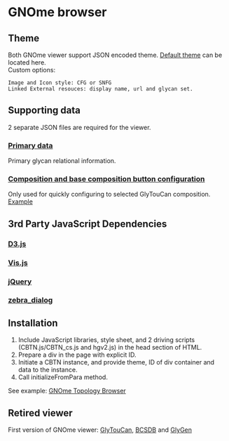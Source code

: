 # GNOme browser
## Theme
Both GNOme viewer support JSON encoded theme. [Default theme](https://github.com/glygen-glycan-data/GNOme/blob/master/JS/theme/default.json) can be located here. <BR>Custom options:
```
Image and Icon style: CFG or SNFG
Linked External resouces: display name, url and glycan set.
```

## Supporting data
2 separate JSON files are required for the viewer.
### [Primary data](https://github.com/glygen-glycan-data/GNOme/blob/master/GNOme.browser.json)
Primary glycan relational information.
### [Composition and base composition button configuration](https://github.com/glygen-glycan-data/GNOme/blob/master/GNOme.browser.composition.json)
Only used for quickly configuring to selected GlyTouCan composition. [Example](https://raw.githack.com/glygen-glycan-data/GNOme/master/GNOme.browser.html?focus=G54064OC)

## 3rd Party JavaScript Dependencies
### [D3.js](https://d3js.org/)
### [Vis.js](https://visjs.org/)
### [jQuery](https://jquery.com/)
### [zebra_dialog](https://github.com/stefangabos/Zebra_Dialog)

## Installation
1. Include JavaScript libraries, style sheet, and 2 driving scripts (CBTN.js/CBTN_cs.js and hgv2.js) in the head section of HTML.
2. Prepare a div in the page with explicit ID.
3. Initiate a CBTN instance, and provide theme, ID of div container and data to the instance.
4. Call initializeFromPara method.

See example: [GNOme Topology Browser](https://github.com/glygen-glycan-data/GNOme/blob/master/GNOme.browser.html)

## Retired viewer
First version of GNOme viewer: [GlyTouCan](https://rawcdn.githack.com/glygen-glycan-data/GNOme/3df5b91aaafcc83fe24b14103d7288822200830d/GNOme.browser.old.html), 
[BCSDB](https://rawcdn.githack.com/glygen-glycan-data/GNOme/3df5b91aaafcc83fe24b14103d7288822200830d/restrictions/GNOme_BCSDB.browser.old.html) and
[GlyGen](https://rawcdn.githack.com/glygen-glycan-data/GNOme/3df5b91aaafcc83fe24b14103d7288822200830d/restrictions/GNOme_GlyGen.browser.old.html)
